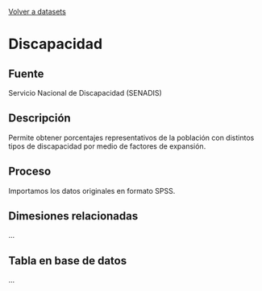 [Volver a datasets](../datasets.md)

# Discapacidad

## Fuente

Servicio Nacional de Discapacidad (SENADIS)

## Descripción

Permite obtener porcentajes representativos de la población con distintos tipos de discapacidad por medio de factores de expansión.

## Proceso

Importamos los datos originales en formato SPSS.

## Dimesiones relacionadas
...

## Tabla en base de datos
...


